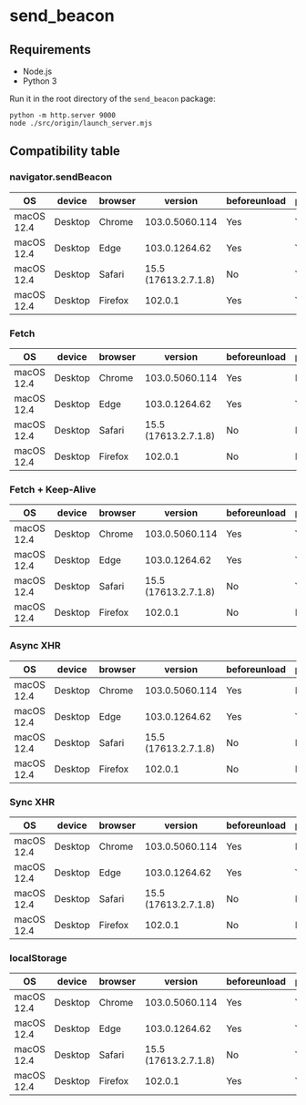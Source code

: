 # send_beacon

## Requirements

* Node.js
* Python 3

Run it in the root directory of the `send_beacon` package:

```
python -m http.server 9000
node ./src/origin/launch_server.mjs
```

## Compatibility table

### navigator.sendBeacon

| OS | device | browser | version | beforeunload | pagehide | unload |
| --- | --- | --- | --- | --- | --- | --- |
| macOS 12.4 | Desktop | Chrome | 103.0.5060.114 | Yes | Yes | Yes |
| macOS 12.4 | Desktop | Edge | 103.0.1264.62 | Yes | Yes | Yes |
| macOS 12.4 | Desktop | Safari | 15.5 (17613.2.7.1.8) | No | Yes | No |
| macOS 12.4 | Desktop | Firefox | 102.0.1 | Yes | Yes | Yes |

### Fetch

| OS | device | browser | version | beforeunload | pagehide | unload |
| --- | --- | --- | --- | --- | --- | --- |
| macOS 12.4 | Desktop | Chrome | 103.0.5060.114 | Yes | No | No |
| macOS 12.4 | Desktop | Edge | 103.0.1264.62 | Yes | Yes | Yes |
| macOS 12.4 | Desktop | Safari | 15.5 (17613.2.7.1.8) | No | No | No |
| macOS 12.4 | Desktop | Firefox | 102.0.1 | No | No | No |

### Fetch + Keep-Alive

| OS | device | browser | version | beforeunload | pagehide | unload |
| --- | --- | --- | --- | --- | --- | --- |
| macOS 12.4 | Desktop | Chrome | 103.0.5060.114 | Yes | Yes | Yes |
| macOS 12.4 | Desktop | Edge | 103.0.1264.62 | Yes | Yes | Yes |
| macOS 12.4 | Desktop | Safari | 15.5 (17613.2.7.1.8) | No | Yes | Yes |
| macOS 12.4 | Desktop | Firefox | 102.0.1 | No | No | No |

### Async XHR

| OS | device | browser | version | beforeunload | pagehide | unload |
| --- | --- | --- | --- | --- | --- | --- |
| macOS 12.4 | Desktop | Chrome | 103.0.5060.114 | Yes | No | No |
| macOS 12.4 | Desktop | Edge | 103.0.1264.62 | Yes | Yes | Yes |
| macOS 12.4 | Desktop | Safari | 15.5 (17613.2.7.1.8) | No | No | No |
| macOS 12.4 | Desktop | Firefox | 102.0.1 | No | No | No |

### Sync XHR

| OS | device | browser | version | beforeunload | pagehide | unload |
| --- | --- | --- | --- | --- | --- | --- |
| macOS 12.4 | Desktop | Chrome | 103.0.5060.114 | Yes | No | No |
| macOS 12.4 | Desktop | Edge | 103.0.1264.62 | Yes | Yes | Yes |
| macOS 12.4 | Desktop | Safari | 15.5 (17613.2.7.1.8) | No | No | No |
| macOS 12.4 | Desktop | Firefox | 102.0.1 | No | No | No |

### localStorage

| OS | device | browser | version | beforeunload | pagehide | unload |
| --- | --- | --- | --- | --- | --- | --- |
| macOS 12.4 | Desktop | Chrome | 103.0.5060.114 | Yes | Yes | Yes |
| macOS 12.4 | Desktop | Edge | 103.0.1264.62 | Yes | Yes | Yes |
| macOS 12.4 | Desktop | Safari | 15.5 (17613.2.7.1.8) | No | Yes | No |
| macOS 12.4 | Desktop | Firefox | 102.0.1 | Yes | Yes | Yes |
